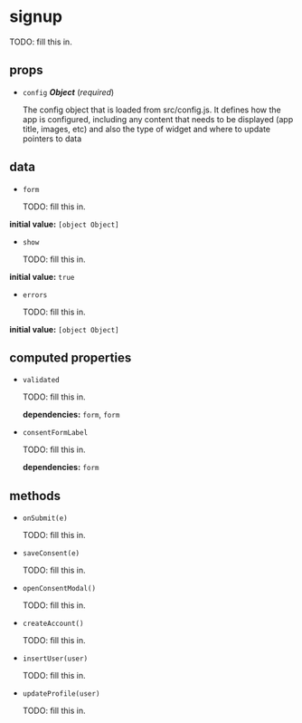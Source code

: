 # signup 

TODO: fill this in. 

## props 

- `config` ***Object*** (*required*) 

  The config object that is loaded from src/config.js.
  It defines how the app is configured, including
  any content that needs to be displayed (app title, images, etc)
  and also the type of widget and where to update pointers to data 

## data 

- `form` 

  TODO: fill this in. 

**initial value:** `[object Object]` 

- `show` 

  TODO: fill this in. 

**initial value:** `true` 

- `errors` 

  TODO: fill this in. 

**initial value:** `[object Object]` 

## computed properties 

- `validated` 

  TODO: fill this in. 

   **dependencies:** `form`, `form` 

- `consentFormLabel` 

  TODO: fill this in. 

   **dependencies:** `form` 


## methods 

- `onSubmit(e)` 

  TODO: fill this in. 

- `saveConsent(e)` 

  TODO: fill this in. 

- `openConsentModal()` 

  TODO: fill this in. 

- `createAccount()` 

  TODO: fill this in. 

- `insertUser(user)` 

  TODO: fill this in. 

- `updateProfile(user)` 

  TODO: fill this in. 

